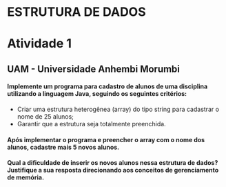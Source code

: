 # ESTRUTURA DE DADOS 
# Atividade 1
## UAM - Universidade Anhembi Morumbi

#### Implemente um programa para cadastro de alunos de uma disciplina utilizando a linguagem Java, seguindo os seguintes critérios: 

- Criar uma estrutura heterogênea (array) do tipo string para cadastrar o nome de 25 alunos; 
- Garantir que a estrutura seja totalmente preenchida. 


#### Após implementar o programa e preencher o array com o nome dos alunos, cadastre mais 5 novos alunos.  

#### Qual a dificuldade de inserir os novos alunos nessa estrutura de dados? Justifique a sua resposta direcionando aos conceitos de gerenciamento de memória. 
